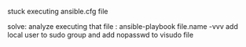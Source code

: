 stuck executing ansible.cfg file

solve:
    analyze executing that file : ansible-playbook file.name -vvv
    add local user to sudo group and add nopasswd to visudo file